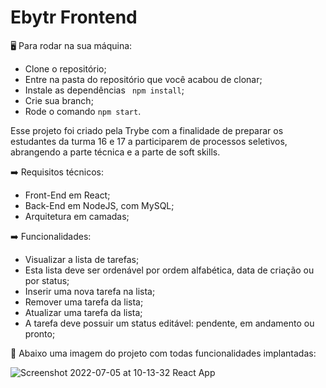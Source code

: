 # Ebytr Frontend

:desktop_computer: Para rodar na sua máquina:
 - Clone o repositório;
 - Entre na pasta do repositório que você acabou de clonar;    
 - Instale as dependências ``` npm install```;
 - Crie sua branch;
 - Rode o comando ```npm start```.


Esse projeto foi criado pela Trybe com a finalidade de preparar os estudantes da turma 16 e 17 a participarem de processos seletivos, abrangendo a parte técnica e a parte de soft skills.

:arrow_right: Requisitos técnicos:  
- Front-End em React;  
- Back-End em NodeJS, com MySQL;  
- Arquitetura em camadas;  

:arrow_right: Funcionalidades:  
- Visualizar a lista de tarefas;  
- Esta lista deve ser ordenável por ordem alfabética, data de criação ou por status;  
- Inserir uma nova tarefa na lista;  
- Remover uma tarefa da lista;  
- Atualizar uma tarefa da lista;  
- A tarefa deve possuir um status editável: pendente, em andamento ou pronto;  

:page_facing_up: Abaixo uma imagem do projeto com todas funcionalidades implantadas:  

![Screenshot 2022-07-05 at 10-13-32 React App](https://user-images.githubusercontent.com/86988280/177338628-2bce05b2-f16e-47a5-b417-42c34c7cf845.png)
